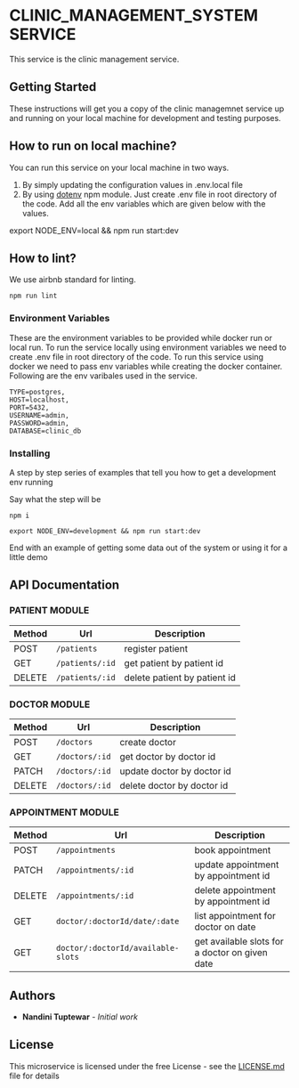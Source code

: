 # CLINIC_MANAGEMENT_SYSTEM SERVICE

This service is the clinic management service.

## Getting Started

These instructions will get you a copy of the clinic managemnet service up and running on your local machine for development and testing purposes.

## How to run on local machine?

You can run this service on your local machine in two ways.

1. By simply updating the configuration values in .env.local file
2. By using [dotenv](https://www.npmjs.com/package/dotenv) npm module. Just create .env file in root directory of the code. Add all the env variables which are given below with the values.

export NODE_ENV=local && npm run start:dev

## How to lint?

We use airbnb standard for linting.

```
npm run lint

```

### Environment Variables

These are the environment variables to be provided while docker run or local run.
To run the service locally using environment variables we need to create .env file in root directory of the code.
To run this service using docker we need to pass env variables while creating the docker container.
Following are the env varibales used in the service.

```
TYPE=postgres,
HOST=localhost,
PORT=5432,
USERNAME=admin,
PASSWORD=admin,
DATABASE=clinic_db

```

### Installing

A step by step series of examples that tell you how to get a development env running

Say what the step will be

```
npm i
```

```
export NODE_ENV=development && npm run start:dev
```

End with an example of getting some data out of the system or using it for a little demo


## API Documentation

### PATIENT MODULE

| Method | Url           | Description                 | 
| ------ | ------------- | --------------------------- |
| POST   | `/patients`     | register patient   |
| GET    | `/patients/:id` | get patient by patient id      |
| DELETE | `/patients/:id` | delete patient by patient id    |

### DOCTOR MODULE

| Method | Url               | Description                        |
| ------ | ----------------- | ---------------------------------- |
| POST   | `/doctors`      | create doctor       |
| GET    | `/doctors/:id`  | get doctor by doctor id       |
| PATCH  | `/doctors/:id`  | update doctor by doctor id     |
| DELETE | `/doctors/:id`  | delete doctor by doctor id     |

### APPOINTMENT MODULE

| Method | Url               | Description                        |
| ------ | ----------------- | ---------------------------------- |
| POST   | `/appointments`      | book appointment       |
| PATCH  | `/appointments/:id`  | update appointment by appointment id     |
| DELETE | `/appointments/:id`  | delete appointment by appointment id     |
| GET | `doctor/:doctorId/date/:date`  | list appointment for doctor on date  |
| GET | `doctor/:doctorId/available-slots`  |get available slots for a doctor on given date      |


## Authors

-   **Nandini Tuptewar** - _Initial work_

## License

This microservice is licensed under the free License - see the [LICENSE.md](LICENSE.md) file for details
